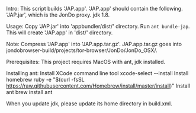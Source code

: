 Intro:
	This script builds 'JAP.app'.
	'JAP.app' should contain the following.
		'JAP.jar', which is the JonDo proxy.
		jdk 1.8.

Usage:
	Copy 'JAP.jar' into 'appbundler/dist/' directory.
	Run `ant bundle-jap`.
	This will create 'JAP.app' in 'dist/' directory.

Note:
	Compress 'JAP.app' into 'JAP.app.tar.gz'. 
	JAP.app.tar.gz goes into jondobrowser-build/projects/tor-browser/JonDo/JonDo_OSX/.

Prerequisites:
	This project requires MacOS with ant, jdk installed.

Installing ant:
	Install XCode command line tool
		xcode-select --install
	Install homebrew
		ruby -e "$(curl -fsSL https://raw.githubusercontent.com/Homebrew/install/master/install)"
	Install ant
		brew install ant

When you update jdk, please update its home directory in build.xml.
